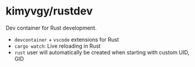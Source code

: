 # kimyvgy/rustdev

Dev container for Rust development.

- `devcontainer` + `vscode` extensions for Rust
- `cargo watch`: Live reloading in Rust
- `rust` user will automatically be created when starting with custom UID, GID
